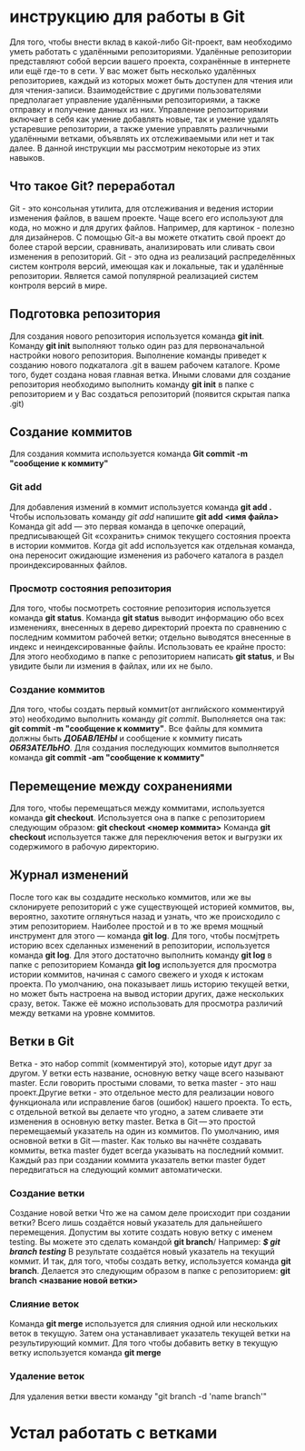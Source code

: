 #   инструкцию для работы в Git
Для того, чтобы внести вклад в какой-либо Git-проект, вам необходимо уметь работать с удалёнными репозиториями. Удалённые репозитории представляют собой версии вашего проекта, сохранённые в интернете или ещё где-то в сети. У вас может быть несколько удалённых репозиториев, каждый из которых может быть доступен для чтения или для чтения-записи. Взаимодействие с другими пользователями предполагает управление удалёнными репозиториями, а также отправку и получение данных из них. Управление репозиториями включает в себя как умение добавлять новые, так и умение удалять устаревшие репозитории, а также умение управлять различными удалёнными ветками, объявлять их отслеживаемыми или нет и так далее. В данной инструкции  мы рассмотрим некоторые из этих навыков.
## Что такое Git? переработал
Git - это консольная утилита, для отслеживания и ведения истории изменения файлов, в вашем проекте. Чаще всего его используют для кода, но можно и для других файлов. Например, для картинок - полезно для дизайнеров.
С помощью Git-a вы можете откатить свой проект до более старой версии, сравнивать, анализировать или сливать свои изменения в репозиторий.
Git - это одна из реализаций распределённых систем контроля версий, имеющая как и локальные, так и удалённые репозитории. Является самой популярной реализацией систем контроля версий в мире.
## Подготовка репозитория
Для создания нового репозитория используется команда **git init**. Команду **git init** выполняют только один раз для первоначальной настройки нового репозитория. Выполнение команды приведет к созданию нового подкаталога .git в вашем рабочем каталоге. Кроме того, будет создана новая главная ветка.
Иными словами для создание репозитория необходимо выполнить команду **git init**  в папке с репозиторием и у Вас создаться репозиторий (появится скрытая папка .git)
## Создание коммитов
Для создания коммита используется команда **Git commit -m "сообщение к коммиту"**
### Git add
Для добавления измений в коммит используется команда **git add .** Чтобы использовать команду *git add* напишите **git add <имя файла>**
Команда git add — это первая команда в цепочке операций, предписывающей Git «сохранить» снимок текущего состояния проекта в истории коммитов. Когда git add используется как отдельная команда, она переносит ожидающие изменения из рабочего каталога в раздел проиндексированных файлов.
### Просмотр состояния репозитория
Для того, чтобы посмотреть состояние репозитория используется команда **git status**.
Команда **git status** выводит информацию обо всех изменениях,
внесенных в дерево директорий проекта по сравнению с последним коммитом рабочей
ветки; отдельно выводятся внесенные в индекс и неиндексированные
файлы. Использовать ее крайне просто: Для этого необходимо в папке с репозиторием написать **git status**, и Вы увидите были ли измения в файлах, или их не было.
### Создание коммитов
Для того, чтобы создать первый коммит(от английского комментируй это) необходимо выполнить команду *git commit*. Выполняется она так: **git commit -m "сообщение к коммиту"**. Все файлы для коммита должны быть ***ДОБАВЛЕНЫ*** и сообщение к коммиту писать ***ОБЯЗАТЕЛЬНО***. 
Для создания последующих коммитов выполняется команда **git commit -am "сообщение к коммиту"**
## Перемещение между сохранениями
Для того, чтобы перемещаться между коммитами, используется команда **git checkout**. Используется она в папке с репозиторием следующим образом: **git checkout <номер коммита>**
Команда **git checkout** используется также для переключения веток и выгрузки их содержимого в рабочую директорию.
## Журнал изменений
После того как вы создадите несколько коммитов, или же вы склонируете репозиторий с уже существующей историей коммитов, вы, вероятно, захотите оглянуться назад и узнать, что же происходило с этим репозиторием. Наиболее простой и в то же время мощный инструмент для этого — команда **git log**.
Для того, чтобы посмjтреть историю всех сделанных изменений в репозитории, используется команда **git log**. Для этого достаточно выполнить команду **git log** в папке с репозиторием
Команда **git log** используется для просмотра истории коммитов, начиная с самого свежего и уходя к истокам проекта. По умолчанию, она показывает лишь историю текущей ветки, но может быть настроена на вывод истории других, даже нескольких сразу, веток. Также её можно использовать для просмотра различий между ветками на уровне коммитов.
## Ветки в Git
Ветка - это набор commit (комментируй это), которые идут друг за другом. У ветки есть название, основную ветку чаще всего называют master.  Если говорить простыми словами, то ветка master - это наш проект.Другие ветки - это отдельное место для реализации нового функционала или исправление багов (ошибок) нашего проекта. То есть, с отдельной веткой вы делаете что угодно, а затем сливаете эти изменения в основную ветку master.
Ветка в Git — это простой перемещаемый указатель на один из  коммитов. По умолчанию, имя основной ветки в Git — master. Как только вы начнёте создавать коммиты, ветка master будет всегда указывать на последний коммит. Каждый раз при создании коммита указатель ветки master будет передвигаться на следующий коммит автоматически.
### Создание ветки
Создание новой ветки
Что же на самом деле происходит при создании ветки? Всего лишь создаётся новый указатель для дальнейшего перемещения. Допустим вы хотите создать новую ветку с именем testing. Вы можете это сделать командой **git branch**/
Например:
***$ git branch testing***
В результате создаётся новый указатель на текущий коммит.
И так, для того, чтобы создать ветку, используется команда **git branch**. Делается это следующим образом в папке с репозиторием: **git branch <название новой ветки>**
### Слияние веток
Команда **git merge** используется для слияния одной или нескольких веток в текущую. Затем она устанавливает указатель текущей ветки на результирующий коммит.
Для того чтобы добавить ветку в текущую ветку используется команда **git merge <name branch>**
### Удаление веток
Для удаления ветки ввести команду "git branch -d 'name branch'"
 # Устал работать с ветками
 